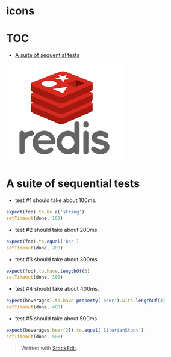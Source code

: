 # icons

# TOC
   - [A suite of sequential tests](#a-suite-of-sequential-tests)
<a name=""></a>
 
<a name="a-suite-of-sequential-tests"></a>

![Redis](https://github.com/kenerbe/icons/blob/master/src/Redis.png)

# A suite of sequential tests
- test #1 should take about 100ms.

```js
expect(foo).to.be.a('string')
setTimeout(done, 100)
```

- test #2 should take about 200ms.

```js
expect(foo).to.equal('bar')
setTimeout(done, 200)
```

- test #3 should take about 300ms.

```js
expect(foo).to.have.lengthOf(3)
setTimeout(done, 300)
```

- test #4 should take about 400ms.

```js
expect(beverages).to.have.property('beer').with.lengthOf(3)
setTimeout(done, 400)
```

- test #5 should take about 500ms.

```js
expect(beverages.beer[2]).to.equal('SilurianStout')
setTimeout(done, 500)
```


> Written with [StackEdit](https://stackedit.io/).
